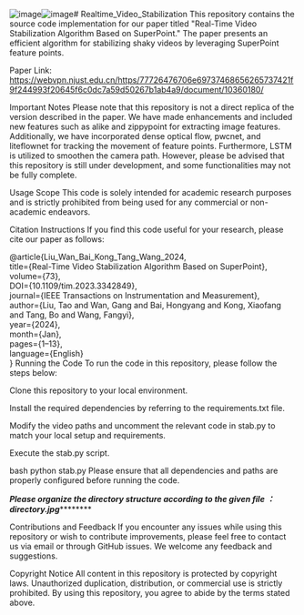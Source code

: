 ![image](https://github.com/liutao14/Realtime_Video_Stabilization/assets/110754123/54970b7f-6e69-4e6f-af40-52a149e5837e)![image](https://github.com/liutao14/Realtime_Video_Stabilization/assets/110754123/7ed93920-cc3b-4c71-917d-75f7181b05c4)# Realtime_Video_Stabilization
This repository contains the source code implementation for our paper titled "Real-Time Video Stabilization Algorithm Based on SuperPoint." The paper presents an efficient algorithm for stabilizing shaky videos by leveraging SuperPoint feature points.

Paper Link: https://webvpn.njust.edu.cn/https/77726476706e69737468656265737421f9f244993f20645f6c0dc7a59d50267b1ab4a9/document/10360180/

Important Notes
Please note that this repository is not a direct replica of the version described in the paper. We have made enhancements and included new features such as alike and zippypoint for extracting image features. Additionally, we have incorporated dense optical flow, pwcnet, and liteflownet for tracking the movement of feature points. Furthermore, LSTM is utilized to smoothen the camera path. However, please be advised that this repository is still under development, and some functionalities may not be fully complete.

Usage Scope
This code is solely intended for academic research purposes and is strictly prohibited from being used for any commercial or non-academic endeavors.

Citation Instructions
If you find this code useful for your research, please cite our paper as follows:

@article{Liu_Wan_Bai_Kong_Tang_Wang_2024,  
  title={Real-Time Video Stabilization Algorithm Based on SuperPoint},  
  volume={73},  
  DOI={10.1109/tim.2023.3342849},  
  journal={IEEE Transactions on Instrumentation and Measurement},  
  author={Liu, Tao and Wan, Gang and Bai, Hongyang and Kong, Xiaofang and Tang, Bo and Wang, Fangyi},  
  year={2024},  
  month={Jan},  
  pages={1–13},  
  language={English}  
}
Running the Code
To run the code in this repository, please follow the steps below:

Clone this repository to your local environment.

Install the required dependencies by referring to the requirements.txt file.

Modify the video paths and uncomment the relevant code in stab.py to match your local setup and requirements.

Execute the stab.py script.

bash
python stab.py
Please ensure that all dependencies and paths are properly configured before running the code.

***************Please organize the directory structure according to the given file ：directory.jpg***********************


Contributions and Feedback
If you encounter any issues while using this repository or wish to contribute improvements, please feel free to contact us via email or through GitHub issues. We welcome any feedback and suggestions.

Copyright Notice
All content in this repository is protected by copyright laws. Unauthorized duplication, distribution, or commercial use is strictly prohibited. By using this repository, you agree to abide by the terms stated above.
